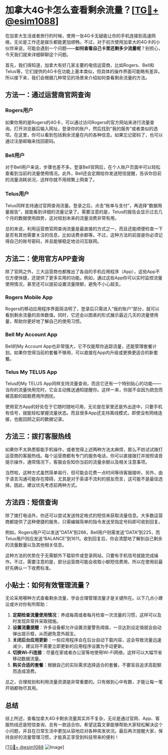 # 加拿大4G卡怎么查看剩余流量？[[TG💪+ @esim1088](https://t.me/s/esim1088)]

在加拿大生活或者旅行的时候，使用一张4G卡无疑能让你的手机连接到高速网络，无论是工作还是娱乐都能更加顺畅。不过，对于初次使用加拿大的4G卡的小伙伴来说，可能会遇到一个问题——**如何查看自己卡里还剩多少流量呢**？别担心，今天我们就来详细聊聊这个问题。

首先，我们得知道，加拿大有好几家主要的电信运营商，比如Rogers、Bell和Telus等，它们提供的4G卡在功能上基本类似，但具体的操作界面可能略有差异。所以接下来，我们会根据几种常见的场景来介绍如何查看剩余流量的方法。

## 方法一：通过运营商官网查询

### Rogers用户
如果你用的是Rogers的4G卡，可以通过访问Rogers的官方网站来进行流量查询。打开浏览器后输入网址，登录你的账户，然后找到“我的服务”或者类似的选项。在这里，你可以看到包括剩余流量在内的各种信息。如果忘记密码了，也可以通过注册邮箱来找回密码。

### Bell用户
对于Bell用户来说，步骤也差不多。登录Bell官网后，在个人账户页面中可以轻松查看到当前的流量使用情况。此外，Bell还会定期给你发送短信提醒，告诉你目前的流量消耗状况，这样你就不用频繁上网查了。

### Telus用户
Telus同样支持通过官网查询流量。登录之后，点击“账单与支付”，再选择“数据用量报告”，就能看到详细的流量记录了。需要注意的是，Telus的报告会显示过去几个月的数据使用趋势，这对规划未来的流量消费非常有用。

总的来说，利用运营商官网查询流量是最直接的方式之一，而且还能顺便检查一下是否有其他需要关注的信息，比如话费余额等。不过，这种方法的前提是你必须记得自己的账号密码，并且能够稳定地访问互联网。

## 方法二：使用官方APP查询

除了官网之外，三大运营商也都推出了各自的手机应用程序（App），这些App不仅方便快捷，还提供了更多实用的功能。例如，通过这些App你可以实时监控流量使用情况，甚至还可以提前设置流量限额，避免不小心超支。

### Rogers Mobile App
Rogers的移动应用程序界面简洁明了，登录后只需进入“我的账户”部分，就可以看到剩余流量的具体数值。同时，它还会以图表的形式展示最近几天的流量使用量，帮助你更好地了解自己的使用习惯。

### Bell My Account App
Bell的My Account App也非常强大，它不仅能帮你追踪流量，还能管理套餐计划。如果你觉得当前的套餐不够用，可以直接在App内升级或更换更适合的新套餐。

### Telus My TELUS App
Telus的My TELUS App同样支持流量查询，而且它还有一个特别贴心的功能——当你的流量快用完时，它会主动推送通知提醒你。这样一来，你就不会因为疏忽而被高额的超额费用所困扰。

使用官方App的好处在于它随时随地可用，无论是在家里还是外出途中，只要手机有信号，就能轻松掌握流量状态。而且很多App还支持离线模式，即使没有网络连接，也能回顾之前的数据记录。

## 方法三：拨打客服热线

如果你不太熟悉智能手机操作，或者觉得上述两种方法太麻烦，那么不妨试试拨打运营商的客服热线。每个运营商都有专门的服务电话，你可以直接拨打并按照语音提示操作，通常情况下，客服会告知你当前的流量余额以及相关注意事项。

当然啦，这种方式虽然简单易行，但可能会花费一点时间等待客服接听。另外，由于语言沟通可能存在障碍，尤其是对于英语不流利的朋友而言，这可能不是最佳选择。因此，建议优先考虑前两种方式。

## 方法四：短信查询

除了拨打电话外，你还可以尝试发送特定格式的短信来获取流量信息。大多数运营商都提供了这种便捷的服务，只需编辑简单的指令发送至指定号码即可收到回复。

例如，Rogers用户可以发送“DATA”到266，Bell用户则需发送“DATA”到225，而Telus用户则应发送“BALANCE”到1611。收到回复后，你会清楚地了解到自己剩余的流量数量以及其他相关信息。

这种方法的优势在于无需额外下载软件或登录网站，只要有手机信号就能完成操作。不过，需要注意的是，部分运营商可能会收取小额短信费用，所以在使用前最好先确认一下收费标准。

## 小贴士：如何有效管理流量？

无论采用哪种方式查看剩余流量，学会合理管理流量才是关键所在。以下几点小建议或许对你有所帮助：

1. **定期检查流量使用情况**：养成每周或者每月检查一次流量的习惯，这样可以及时发现异常并采取措施。
2. **设置流量提醒**：许多设备都允许设置流量警告阈值，一旦达到设定值就会自动弹出提示框，从而避免意外超支。
3. **关闭后台应用更新**：一些应用程序会在后台自动下载内容，这会导致流量迅速减少。建议将不需要立即更新的应用程序设置为手动更新。
4. **切换Wi-Fi连接**：尽量在家或者办公室等地使用Wi-Fi网络，这样可以大幅节省移动数据流量。
5. **购买合适的套餐**：根据自己的实际需求选择适合的套餐，不要盲目追求高配额而造成浪费。

总之，合理规划和利用流量资源是非常重要的。只有做到心中有数，才能让每一笔开销都物尽其用。

## 总结

综上所述，查看加拿大4G卡剩余流量其实并不复杂，无论是通过官网、App、客服热线还是短信查询，总有一款适合你。希望这篇文章能够帮助大家轻松解决这个小问题，并且在日常生活中更加从容地应对各种突发状况。最后再次提醒大家，保持良好的流量管理习惯，才能真正享受到科技带来的便利！

[[TG💪+ @esim1088](https://t.me/s/esim1088) ![Image](https://i.postimg.cc/4NQfJmqS/Snipaste-2025-05-13-00-14-12.png)]
